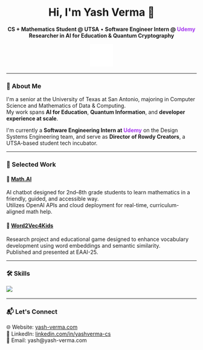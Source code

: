 <h1 align="center">Hi, I'm Yash Verma 👋</h1>
<p align="center">
  <b>CS + Mathematics Student @ UTSA</b> • <b>Software Engineer Intern @ <span style="color:#A435F0">Udemy</span></b>  
  <br>
  <b>Researcher in AI for Education & Quantum Cryptography</b>
</p>

<p align="center">
  <img src="https://raw.githubusercontent.com/n3r4zzurr0/svg-spinners/main/svg-css/pulse-ring.svg" width="60"/>
</p>

---

### 🧠 About Me

I'm a senior at the University of Texas at San Antonio, majoring in Computer Science and Mathematics of Data & Computing.  
My work spans **AI for Education**, **Quantum Information**, and **developer experience at scale**.

I'm currently a **Software Engineering Intern at <span style="color:#A435F0">Udemy</span>** on the Design Systems Engineering team, and serve as **Director of Rowdy Creators**, a UTSA-based student tech incubator.

---

### 🚀 Selected Work

#### 📍 [Math.AI](https://github.com/yash-yv-verma/W2V4K) 
AI chatbot designed for 2nd–8th grade students to learn mathematics in a friendly, guided, and accessible way.  
Utilizes OpenAI APIs and cloud deployment for real-time, curriculum-aligned math help.

#### 📍 [Word2Vec4Kids](https://github.com/yash-yv-verma/W2V4K)
Research project and educational game designed to enhance vocabulary development using word embeddings and semantic similarity.  
Published and presented at EAAI-25.

---

### 🛠️ Skills

<p align="left">
  <img src="https://skillicons.dev/icons?i=python,java,swift,nextjs,aws,git,linux,kubernetes,docker" />
</p>

---

### 📬 Let's Connect

<p align="left">
  🌐 Website: <a href="https://yash-verma.com" target="_blank">yash-verma.com</a> <br> 
  💼 LinkedIn: <a href="https://linkedin.com/in/yashverma-cs" target="_blank">linkedin.com/in/yashverma-cs</a>  <br>
  📩 Email: yash@yash-verma.com  
</p>

